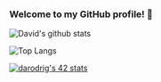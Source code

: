 ### Welcome to my GitHub profile! 👋

<!--
**d-r-e/d-r-e** is a ✨ _special_ ✨ repository because its `README.md` (this file) appears on your GitHub profile.
-->

![David's github stats](https://github-readme-stats.vercel.app/api?username=d-r-e&show_icons=true&count_private=true&hide=contribs,issues&theme=radical)

![Top Langs](https://github-readme-stats.vercel.app/api/top-langs/?username=d-r-e&layout=compact&theme=radical&count_private=true)

[![darodrig's 42 stats](https://badge42.herokuapp.com/api/stats/darodrig)](https://github.com/d-r-e)
